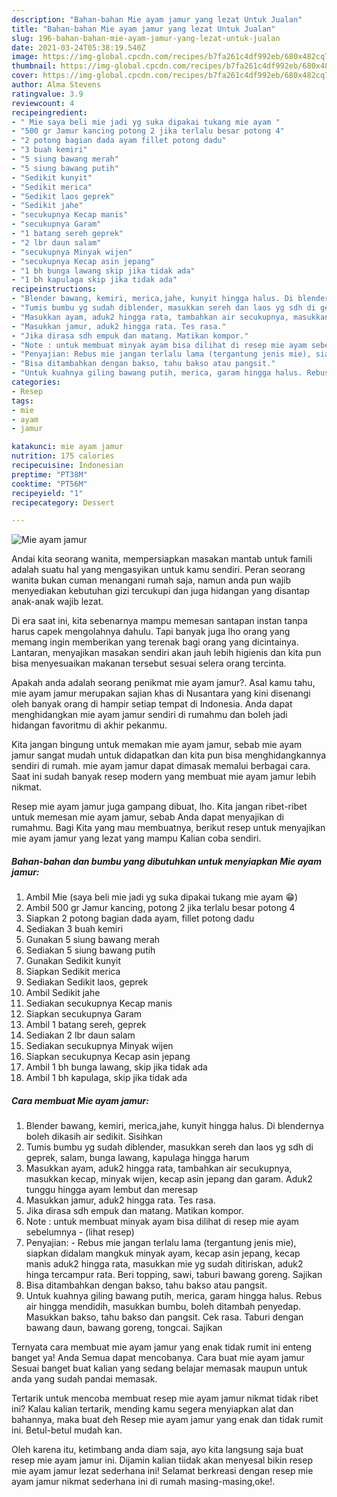 ```yaml
---
description: "Bahan-bahan Mie ayam jamur yang lezat Untuk Jualan"
title: "Bahan-bahan Mie ayam jamur yang lezat Untuk Jualan"
slug: 196-bahan-bahan-mie-ayam-jamur-yang-lezat-untuk-jualan
date: 2021-03-24T05:38:19.540Z
image: https://img-global.cpcdn.com/recipes/b7fa261c4df992eb/680x482cq70/mie-ayam-jamur-foto-resep-utama.jpg
thumbnail: https://img-global.cpcdn.com/recipes/b7fa261c4df992eb/680x482cq70/mie-ayam-jamur-foto-resep-utama.jpg
cover: https://img-global.cpcdn.com/recipes/b7fa261c4df992eb/680x482cq70/mie-ayam-jamur-foto-resep-utama.jpg
author: Alma Stevens
ratingvalue: 3.9
reviewcount: 4
recipeingredient:
- " Mie saya beli mie jadi yg suka dipakai tukang mie ayam "
- "500 gr Jamur kancing potong 2 jika terlalu besar potong 4"
- "2 potong bagian dada ayam fillet potong dadu"
- "3 buah kemiri"
- "5 siung bawang merah"
- "5 siung bawang putih"
- "Sedikit kunyit"
- "Sedikit merica"
- "Sedikit laos geprek"
- "Sedikit jahe"
- "secukupnya Kecap manis"
- "secukupnya Garam"
- "1 batang sereh geprek"
- "2 lbr daun salam"
- "secukupnya Minyak wijen"
- "secukupnya Kecap asin jepang"
- "1 bh bunga lawang skip jika tidak ada"
- "1 bh kapulaga skip jika tidak ada"
recipeinstructions:
- "Blender bawang, kemiri, merica,jahe, kunyit hingga halus. Di blendernya boleh dikasih air sedikit. Sisihkan"
- "Tumis bumbu yg sudah diblender, masukkan sereh dan laos yg sdh di geprek, salam, bunga lawang, kapulaga hingga harum"
- "Masukkan ayam, aduk2 hingga rata, tambahkan air secukupnya, masukkan kecap, minyak wijen, kecap asin jepang dan garam. Aduk2 tunggu hingga ayam lembut dan meresap"
- "Masukkan jamur, aduk2 hingga rata. Tes rasa."
- "Jika dirasa sdh empuk dan matang. Matikan kompor."
- "Note : untuk membuat minyak ayam bisa dilihat di resep mie ayam sebelumnya           (lihat resep)"
- "Penyajian: Rebus mie jangan terlalu lama (tergantung jenis mie), siapkan didalam mangkuk minyak ayam, kecap asin jepang, kecap manis aduk2 hingga rata, masukkan mie yg sudah ditiriskan, aduk2 hinga tercampur rata. Beri topping, sawi, taburi bawang goreng. Sajikan"
- "Bisa ditambahkan dengan bakso, tahu bakso atau pangsit."
- "Untuk kuahnya giling bawang putih, merica, garam hingga halus. Rebus air hingga mendidih, masukkan bumbu, boleh ditambah penyedap. Masukkan bakso, tahu bakso dan pangsit. Cek rasa. Taburi dengan bawang daun, bawang goreng, tongcai. Sajikan"
categories:
- Resep
tags:
- mie
- ayam
- jamur

katakunci: mie ayam jamur 
nutrition: 175 calories
recipecuisine: Indonesian
preptime: "PT38M"
cooktime: "PT56M"
recipeyield: "1"
recipecategory: Dessert

---
```



![Mie ayam jamur](https://img-global.cpcdn.com/recipes/b7fa261c4df992eb/680x482cq70/mie-ayam-jamur-foto-resep-utama.jpg)

Andai kita seorang wanita, mempersiapkan masakan mantab untuk famili adalah suatu hal yang mengasyikan untuk kamu sendiri. Peran seorang  wanita bukan cuman menangani rumah saja, namun anda pun wajib menyediakan kebutuhan gizi tercukupi dan juga hidangan yang disantap anak-anak wajib lezat.

Di era  saat ini, kita sebenarnya mampu memesan santapan instan tanpa harus capek mengolahnya dahulu. Tapi banyak juga lho orang yang memang ingin memberikan yang terenak bagi orang yang dicintainya. Lantaran, menyajikan masakan sendiri akan jauh lebih higienis dan kita pun bisa menyesuaikan makanan tersebut sesuai selera orang tercinta. 



Apakah anda adalah seorang penikmat mie ayam jamur?. Asal kamu tahu, mie ayam jamur merupakan sajian khas di Nusantara yang kini disenangi oleh banyak orang di hampir setiap tempat di Indonesia. Anda dapat menghidangkan mie ayam jamur sendiri di rumahmu dan boleh jadi hidangan favoritmu di akhir pekanmu.

Kita jangan bingung untuk memakan mie ayam jamur, sebab mie ayam jamur sangat mudah untuk didapatkan dan kita pun bisa menghidangkannya sendiri di rumah. mie ayam jamur dapat dimasak memalui berbagai cara. Saat ini sudah banyak resep modern yang membuat mie ayam jamur lebih nikmat.

Resep mie ayam jamur juga gampang dibuat, lho. Kita jangan ribet-ribet untuk memesan mie ayam jamur, sebab Anda dapat menyajikan di rumahmu. Bagi Kita yang mau membuatnya, berikut resep untuk menyajikan mie ayam jamur yang lezat yang mampu Kalian coba sendiri.

<!--inarticleads1-->

##### Bahan-bahan dan bumbu yang dibutuhkan untuk menyiapkan Mie ayam jamur:

1. Ambil  Mie (saya beli mie jadi yg suka dipakai tukang mie ayam 😁)
1. Ambil 500 gr Jamur kancing, potong 2 jika terlalu besar potong 4
1. Siapkan 2 potong bagian dada ayam, fillet potong dadu
1. Sediakan 3 buah kemiri
1. Gunakan 5 siung bawang merah
1. Sediakan 5 siung bawang putih
1. Gunakan Sedikit kunyit
1. Siapkan Sedikit merica
1. Sediakan Sedikit laos, geprek
1. Ambil Sedikit jahe
1. Sediakan secukupnya Kecap manis
1. Siapkan secukupnya Garam
1. Ambil 1 batang sereh, geprek
1. Sediakan 2 lbr daun salam
1. Sediakan secukupnya Minyak wijen
1. Siapkan secukupnya Kecap asin jepang
1. Ambil 1 bh bunga lawang, skip jika tidak ada
1. Ambil 1 bh kapulaga, skip jika tidak ada




<!--inarticleads2-->

##### Cara membuat Mie ayam jamur:

1. Blender bawang, kemiri, merica,jahe, kunyit hingga halus. Di blendernya boleh dikasih air sedikit. Sisihkan
1. Tumis bumbu yg sudah diblender, masukkan sereh dan laos yg sdh di geprek, salam, bunga lawang, kapulaga hingga harum
1. Masukkan ayam, aduk2 hingga rata, tambahkan air secukupnya, masukkan kecap, minyak wijen, kecap asin jepang dan garam. Aduk2 tunggu hingga ayam lembut dan meresap
1. Masukkan jamur, aduk2 hingga rata. Tes rasa.
1. Jika dirasa sdh empuk dan matang. Matikan kompor.
1. Note : untuk membuat minyak ayam bisa dilihat di resep mie ayam sebelumnya -           (lihat resep)
1. Penyajian: - Rebus mie jangan terlalu lama (tergantung jenis mie), siapkan didalam mangkuk minyak ayam, kecap asin jepang, kecap manis aduk2 hingga rata, masukkan mie yg sudah ditiriskan, aduk2 hinga tercampur rata. Beri topping, sawi, taburi bawang goreng. Sajikan
1. Bisa ditambahkan dengan bakso, tahu bakso atau pangsit.
1. Untuk kuahnya giling bawang putih, merica, garam hingga halus. Rebus air hingga mendidih, masukkan bumbu, boleh ditambah penyedap. Masukkan bakso, tahu bakso dan pangsit. Cek rasa. Taburi dengan bawang daun, bawang goreng, tongcai. Sajikan




Ternyata cara membuat mie ayam jamur yang enak tidak rumit ini enteng banget ya! Anda Semua dapat mencobanya. Cara buat mie ayam jamur Sesuai banget buat kalian yang sedang belajar memasak maupun untuk anda yang sudah pandai memasak.

Tertarik untuk mencoba membuat resep mie ayam jamur nikmat tidak ribet ini? Kalau kalian tertarik, mending kamu segera menyiapkan alat dan bahannya, maka buat deh Resep mie ayam jamur yang enak dan tidak rumit ini. Betul-betul mudah kan. 

Oleh karena itu, ketimbang anda diam saja, ayo kita langsung saja buat resep mie ayam jamur ini. Dijamin kalian tiidak akan menyesal bikin resep mie ayam jamur lezat sederhana ini! Selamat berkreasi dengan resep mie ayam jamur nikmat sederhana ini di rumah masing-masing,oke!.

